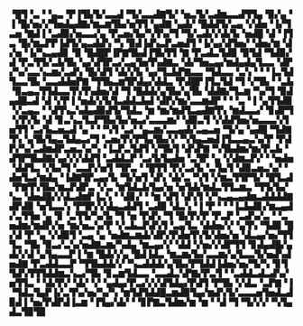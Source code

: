 ▝█▜▝▃▝▝▄▃▝▛▐▜▙▜▞▃▃▟▝▜▞▃▃▟▇▜▞▝▅▃▜▞▃▟▆▃▃▟▜▜▄▝▉▞▄▝▐▝█▞▅▞▞▜▅▟▄▟▇▞▆▃▆▜▙▞▅▜▜▝▄▟▇▝▄▟▞▝█▟▟▜▞▃▄▝▞▟▅▝▐▞▜▃▅▝▇▟▐▝▃▟▉▞▅▃▃▞▄▝▛▃▅▞▙▞▚▜▚▞▜▝▜▞▃▟▞▞▟▞▙▝▅▟█▝▟▝▐▜▃▝█▞▆▃▛▛▐▟▜▞▄▃▟▟▚▝▚▝▉▟▐▟▚▃▛▃▅▟▜▝▐▞▄▞▟▜▅▞▝▟▅▞▆▝▟▞▅▝▐▞▚▃▄▟▊▝▉▝█▟█▛▐▛▇▜▙▟▐▜▙▜▜▝▇▝▛▃▟▃▜▟▉▝▉▜▟▝▜▟▉▞▟▝▛▃▜▜▞▃▙▜▙▝▄▞▟▜▛▃▞▃▄▜▅▜▚▟▇▃▝▟▞▜▅▃▄▞▆▟▄▟▄▜▃▃▝▟▛▞▚▞▃▃▚▃▆▞▃▟▚▝█▞▟▜▝▟▞▞▙▝▄▞▜▃▙▛▇▃▃▝▜▟▃▃▝▃▚▝▝▝▐▃▜▟▜▃▃▜▙▝▃▃▟▟▅▛▇▝▜▜▙▃▆▜▛▟▄▞▟▟▃▝▛▟█▛▐▜▃▜▟▝▜▝▞▜▙▝▝▃▙▝▉▃▄▃▜▜▟▃▃▜▚▜▚▟▅▞▟▝▜▝█▟▟▞▄▜▙▞▄▜▙▝▟▟▇▞▜▃▆▝▚▞▜▝▉▟▄▟█▃▟▝▟▝▞▛▐▝▅▟▞▞▙▜▃▟▟▃▙▟▝▟▛▞▆▞▃▃▆▟▛▝▝▝▃▝▐▝▄▜▜▟▉▝▞▃▄▃▝▝▟▜▚▃▚▟▄▟▉▟▜▞▜▟▃▝▆▝▆▞▆▟▜▃▄▟▇▜▚▝▆▟▃▃▞▝▊▟▛▜▝▞▛▞▙▝▟▝▊▃▚▃▜▃▛▜▙▞▙▞▅▃▞▃▃▃▆▞▝▟▉▃▜▝▞▟▟▜▅▞▅▃▃▃▚▜▅▜▜▝▃▞▙▃▅▃▟▝▄▝▝▝▚▜▝▃▞▝▄▃▆▞▃▃▄▟▞▃▄▃▅▝▜▞▄▝▄▟█▝▜▟▇▜▚▝▄▜▙▜▄▃▜▟▄▃▞▜▝▃▅▞▛▞▛▜▄▜▙▞▞▝▚▜▄▃▅▟▐▜▃▃▄▃▚▞▛▝▛▟▛▞▚▞▃▟▆▟▛▃▅▃▚▞▚▝▐▃▛▃▜▟▜▝▞▜▙▜▝▟▚▛▇▝▚▜▙▟▆▞▆▞▛▃▙▝▟▜▛▜▙▟▇▞▄▞▞▞▟▟▜▝▃▟▟▃▛▝▃▞▙▜▄▟▅▝▃▜▛▝▄▝▞▟▆▃▛▞▝▝▅▟▅▝▟▟▜▃▝▞▙▞▜▝▃▃▛▞▅▜▝▜▛▃▝▝█▜▜▝▛▞▃▞▙▝▃▜▄▜▝▟▉▃▅▃▚▞▝▟▅▜▃▞▆▟▄▝▐▟▇▜▛▃▄▞▙▝▜▞▅▜▝▟▚▝▟▞▃▝▚▜▝▞▆▃▜▜▛▜▞▝█▜▃▟▝▛▇▜▚▜▙▞▆▃▛▟▛▃▝▞▃▝▆▜▟▃▙▜▄▞▅▝▅▜▟▞▆▟▃▜▜▃▆▃▝▜▜▞▙▞▚▃▝▟▅▟█▞▞▟▃▟▆▛▐▃▚▝▝▟▊▞▝▝▆▝▟▜▝▟▚▜▝▞▚▃▄▃▄▟▆▃▟▟▟▟▇▟▛▟▉▝▅▜▃▃▚▝▛▜▛▞▞▟▄▃▟▟▜▝▃▟▉▝▟▃▚▝▐▝▛▝▝▝▐▃▙▟▊▞▆▃▄▟▞▃▜▜▅▝▄▝▊▝▃▜▜▞▚▞▙▝▜▝▅▝▛▟▚▝▜▝█▞▛▞▛▝▛▃▛▝▃▟▚▞▃▝▝▃▅▟▆▞▆▟▛▞▅▝▆▞▅▃▚▞▛▝▞▃▙▃▛▟▚▜▝▃▄▜▃▝▟▟▅▞▞▝▄▜▚▝▜▟▉▝█▞▟▝▛▝▄▝▞▟▉▜▝▃▄▝▄▝▅▟▆▃▆▟▞▟▛▞▛▟▅▜▚▜▞▟▅▞▅▝▟▃▄▞▅▞▜▜▜▃▝▜▙▝▉▃▞▃▚▞▅▟▇▃▆▞▚▟▄▝▆▃▄▞▞▝▟▟▝▞▅▞▞▟▛▜▜▝▊▟▄▟█▞▄▟▞▞▟▝▄▜▄▃▃▛▐▝▆▝█▟▞▞▄▝█▟▐▟▃▝▆▃▆▞▙▞▃▃▆▞▄▜▃▃▜▞▅▟▚▟▅▟▇▝▛▃▟▟▃▃▛▝▜▜▙▟▟▞▞▝▚▃▟▟▟▞▄▜▙▞▛▜▟▟▐▟▅▞▅▞▜▞▚▝▊▜▜▟▚▜▜▜▟▟▆▃▚▃▞▜▙▝▊▃▆▜▟▃▃▝▃▃▟▃▚▛▇▞▛▃▜▝▝▃▟▟▃▟▃▟▚▞▅▜▜▃▝▝▟▞▛▞▝▟▞▝▞▝▄▟▄▞▛▃▞▞▞▟▜▟▄▞▛▟▜▝▛▜▙▝▞▟▃▝▃▛▇▝▐▝▜▟▃▜▄▛▐▞▃▜▚▞▅▞▚▞▚▝▆▜▟▜▟▟█▃▆▟▉▜▄▞▆▟▚▜▞▃▃▃▅▜▅▟▃▟▉▟▐▝▅▞▛▟▛▟▐▃▆▝▐▜▄▞▟▞▝▝▊▛▇▃▜▟▆▞▆▝▆▝▝▟▝▜▝▜▞▞▞▝▚▜▄▟▃▜▉▜▉
